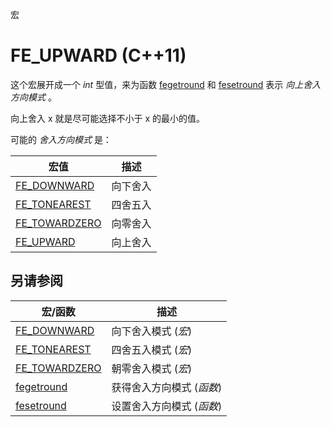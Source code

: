 宏

# FE_UPWARD (C++11)

这个宏展开成一个 _int_ 型值，来为函数 [fegetround](fegetround.md) 和 [fesetround](fesetround.md) 表示 _向上舍入方向模式_ 。

向上舍入 x 就是尽可能选择不小于 x 的最小的值。

可能的 _舍入方向模式_ 是：

宏值  | 描述
----- | ------
[FE_DOWNWARD](FE_DOWNWARD.md) | 向下舍入
[FE_TONEAREST](FE_TONEAREST.md) | 四舍五入
[FE_TOWARDZERO](FE_TOWARDZERO.md) | 向零舍入
[FE_UPWARD](FE_UPWARD.md) | 向上舍入


## 另请参阅

宏/函数                            | 描述
---------------------------------- | -------------------------
[FE_DOWNWARD](FE_DOWNWARD.md)     | 向下舍入模式 (_宏_)
[FE_TONEAREST](FE_TONEAREST.md)   | 四舍五入模式 (_宏_)
[FE_TOWARDZERO](FE_TOWARDZERO.md) | 朝零舍入模式 (_宏_)
[fegetround](fegetround.md)        | 获得舍入方向模式 (_函数_)
[fesetround](fesetround.md)        | 设置舍入方向模式 (_函数_)
